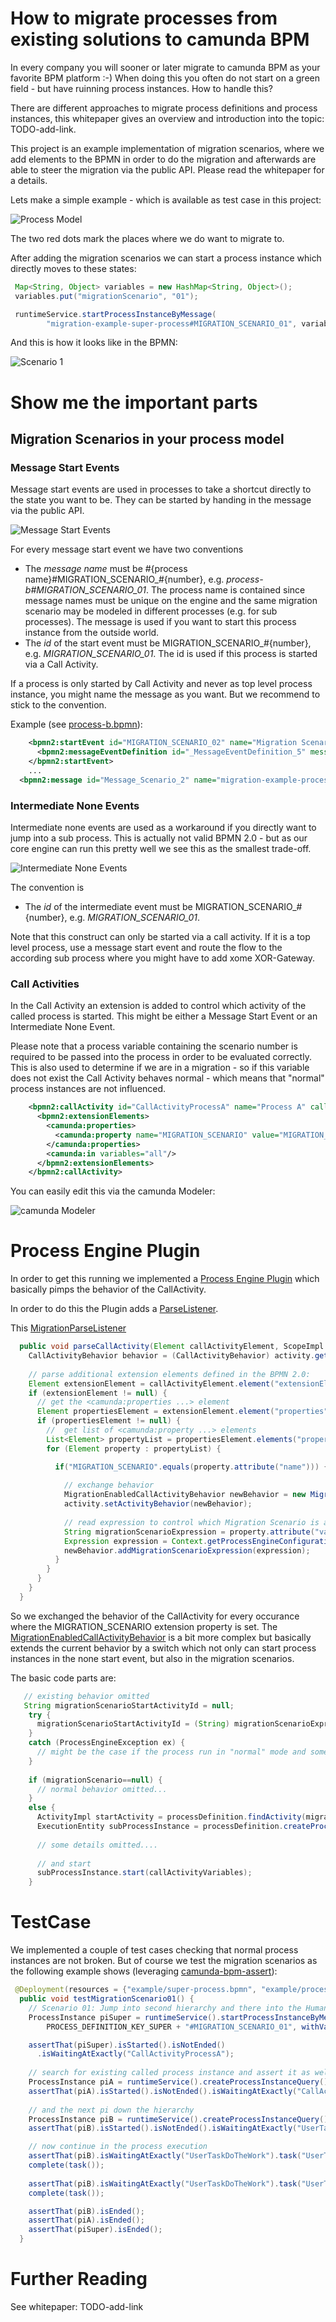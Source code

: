 # How to migrate processes from existing solutions to camunda BPM

In every company you will sooner or later migrate to camunda BPM as your favorite BPM platform :-) When doing this you often do not start on a green field - but have ruinning process instances. How to handle this?

There are different approaches to migrate process definitions and process instances, this whitepaper gives an overview and introduction into the topic: TODO-add-link.

This project is an example implementation of migration scenarios, where we add elements to the BPMN in order to do the migration and afterwards are able to steer the migration via the public API. Please read the whitepaper for a details.

Lets make a simple example - which is available as test case in this project:

![Process Model][1]

The two red dots mark the places where we do want to migrate to. 

After adding the migration scenarios we can start a process instance which directly moves to these states:

```java
 Map<String, Object> variables = new HashMap<String, Object>();
 variables.put("migrationScenario", "01");

 runtimeService.startProcessInstanceByMessage(
        "migration-example-super-process#MIGRATION_SCENARIO_01", variables);
```

And this is how it looks like in the BPMN:

![Scenario 1][2]


# Show me the important parts 


## Migration Scenarios in your process model


### Message Start Events

Message start events are used in processes to take a shortcut directly to the state you want to be. They can be started by handing in the message via the public API.

![Message Start Events][4]

For every message start event we have two conventions
* The *message name* must be #{process name}#MIGRATION_SCENARIO_#{number}, e.g. *process-b#MIGRATION_SCENARIO_01*. The process name is contained since message names must be unique on the engine and the same migration scenario may be modeled in different processes (e.g. for sub processes). The message is used if you want to start this process instance from the outside world.
* The *id* of the start event must be MIGRATION_SCENARIO_#{number}, e.g. *MIGRATION_SCENARIO_01*. The id is used if this process is started via a Call Activity. 

If a process is only started by Call Activity and never as top level process instance, you might name the message as you want. But we recommend to stick to the convention.

Example (see [process-b.bpmn](src/main/resources/example/process-b.bpmn)): 

```xml
    <bpmn2:startEvent id="MIGRATION_SCENARIO_02" name="Migration Scenario 02: Do the work">
      <bpmn2:messageEventDefinition id="_MessageEventDefinition_5" messageRef="Message_Scenario_2"/>
    </bpmn2:startEvent>
    ...
  <bpmn2:message id="Message_Scenario_2" name="migration-example-process-b#MIGRATION_SCENARIO_02"/>
```

### Intermediate None Events

Intermediate none events are used as a workaround if you directly want to jump into a sub process. This is actually not valid BPMN 2.0 - but as our core engine can run this pretty well we see this as the smallest trade-off.

![Intermediate None Events][5]

The convention is
* The *id* of the intermediate event must be MIGRATION_SCENARIO_#{number}, e.g. *MIGRATION_SCENARIO_01*. 

Note that this construct can only be started via a call activity. If it is a top level process, use a message start event and route the flow to the according sub process where you might have to add xome XOR-Gateway. 

### Call Activities

In the Call Activity an extension is added to control which activity of the called process is started. This might be either a Message Start Event or an Intermediate None Event.

Please note that a process variable containing the scenario number is required to be passed into the process in order to be evaluated correctly. This is also used to determine if we are in a migration - so if this variable does not exist the Call Activity behaves normal - which means that "normal" process instances are not influenced.

```xml
    <bpmn2:callActivity id="CallActivityProcessA" name="Process A" calledElement="migration-example-process-a">
      <bpmn2:extensionElements>
        <camunda:properties>
          <camunda:property name="MIGRATION_SCENARIO" value="MIGRATION_SCENARIO_#{migrationScenario}"/>
        </camunda:properties>
        <camunda:in variables="all"/>
      </bpmn2:extensionElements>
    </bpmn2:callActivity>
```

You can easily edit this via the camunda Modeler: 

![camunda Modeler][3]



# Process Engine Plugin

In order to get this running we implemented a [Process Engine Plugin](http://docs.camunda.org/latest/guides/user-guide/#process-engine-process-engine-plugins) which basically pimps the behavior of the CallActivity. 

In order to do this the Plugin adds a [ParseListener](http://docs.camunda.org/7.1/api-references/javadoc/org/camunda/bpm/engine/impl/bpmn/parser/BpmnParseListener.html). 

This [MigrationParseListener](src/main/java/com/camunda/demo/migration/MigrationParseListener.java)

```java
  public void parseCallActivity(Element callActivityElement, ScopeImpl scope, ActivityImpl activity) {
    CallActivityBehavior behavior = (CallActivityBehavior) activity.getActivityBehavior();
        
    // parse additional extension elements defined in the BPMN 2.0:
    Element extensionElement = callActivityElement.element("extensionElements");
    if (extensionElement != null) {
      // get the <camunda:properties ...> element 
      Element propertiesElement = extensionElement.element("properties");
      if (propertiesElement != null) {
        //  get list of <camunda:property ...> elements
        List<Element> propertyList = propertiesElement.elements("property");
        for (Element property : propertyList) {

          if("MIGRATION_SCENARIO".equals(property.attribute("name"))) {
            
            // exchange behavior
            MigrationEnabledCallActivityBehavior newBehavior = new MigrationEnabledCallActivityBehavior(behavior);
            activity.setActivityBehavior(newBehavior);
            
            // read expression to control which Migration Scenario is active
            String migrationScenarioExpression = property.attribute("value");            
            Expression expression = Context.getProcessEngineConfiguration().getExpressionManager().createExpression(migrationScenarioExpression);
            newBehavior.addMigrationScenarioExpression(expression);                        
          }
        }
      }
    }
  }
```

So we exchanged the behavior of the CallActivity for every occurance where the MIGRATION_SCENARIO extension property is set. The [MigrationEnabledCallActivityBehavior](src/main/java/com/camunda/demo/migration/MigrationEnabledCallActivityBehavior.java) is a bit more complex but basically extends the current behavior by a switch which not only can start process instances in the none start event, but also in the migration scenarios.

The basic code parts are:

```java
   // existing behavior omitted
   String migrationScenarioStartActivityId = null;
    try {
      migrationScenarioStartActivityId = (String) migrationScenarioExpression.getValue(execution);
    }
    catch (ProcessEngineException ex) {
      // might be the case if the process run in "normal" mode and some variables have not be passed id
    }
    
    if (migrationScenario==null) {
      // normal behavior omitted...
    }
    else {
      ActivityImpl startActivity = processDefinition.findActivity(migrationScenarioStartActivityId);            
      ExecutionEntity subProcessInstance = processDefinition.createProcessInstance(businessKey, startActivity);
      
      // some details omitted....
      
      // and start
      subProcessInstance.start(callActivityVariables);
    }
```

# TestCase

We implemented a couple of test cases checking that normal process instances are not broken. But of course we test the migration scenarios as the following example shows (leveraging [camunda-bpm-assert](https://github.com/camunda/camunda-bpm-assert)):

```java
 @Deployment(resources = {"example/super-process.bpmn", "example/process-a.bpmn", "example/process-b.bpmn"})
  public void testMigrationScenario01() {
    // Scenario 01: Jump into second hierarchy and there into the Human Task within a Sub Process started by an error    
    ProcessInstance piSuper = runtimeService().startProcessInstanceByMessage(
        PROCESS_DEFINITION_KEY_SUPER + "#MIGRATION_SCENARIO_01", withVariables("migrationScenario", "01"));

    assertThat(piSuper).isStarted().isNotEnded() 
      .isWaitingAtExactly("CallActivityProcessA");
    
    // search for existing called process instance and assert it as well
    ProcessInstance piA = runtimeService().createProcessInstanceQuery().superProcessInstanceId(piSuper.getId()).singleResult();
    assertThat(piA).isStarted().isNotEnded().isWaitingAtExactly("CallActivityProcessB");
    
    // and the next pi down the hierarchy
    ProcessInstance piB = runtimeService().createProcessInstanceQuery().superProcessInstanceId(piA.getId()).singleResult();
    assertThat(piB).isStarted().isNotEnded().isWaitingAtExactly("UserTaskHandleManually");

    // now continue in the process execution
    assertThat(piB).isWaitingAtExactly("UserTaskDoTheWork").task("UserTaskHandleManually");
    complete(task());
    
    assertThat(piB).isWaitingAtExactly("UserTaskDoTheWork").task("UserTaskDoTheWork");
    complete(task());

    assertThat(piB).isEnded();
    assertThat(piA).isEnded();
    assertThat(piSuper).isEnded();
  }
```

# Further Reading

See whitepaper: TODO-add-link


[1]: https://raw.github.com/camunda/camunda-consulting/master/snippets/migrate-third-party-to-camunda/docs/example-process.png
[2]: https://raw.github.com/camunda/camunda-consulting/master/snippets/migrate-third-party-to-camunda/docs/scenario1.png
[3]: https://raw.github.com/camunda/camunda-consulting/master/snippets/migrate-third-party-to-camunda/docs/migration-extension-in-modeler.png
[4]: https://raw.github.com/camunda/camunda-consulting/master/snippets/migrate-third-party-to-camunda/docs/message-start-event.png
[5]: https://raw.github.com/camunda/camunda-consulting/master/snippets/migrate-third-party-to-camunda/docs/intermediate-none-event.png